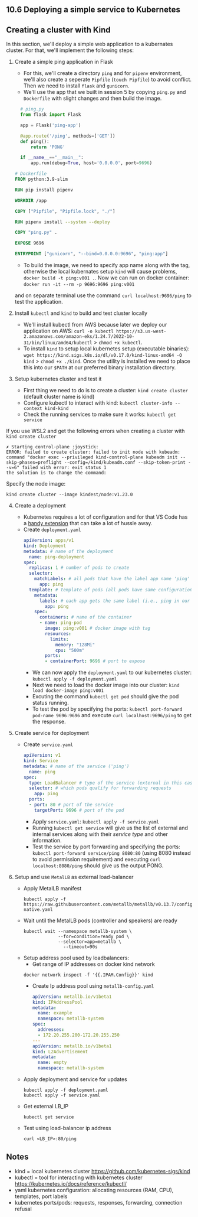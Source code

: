 
## 10.6 Deploying a simple service to Kubernetes

## Creating a cluster with Kind

In this section, we'll deploy a simple web application to a kubernates cluster. For that, we'll implement the following steps:

1. Create a simple ping application in Flask
   - For this, we'll create a directory `ping` and for `pipenv` environment, we'll also create a seperate `Pipfile` (`touch Pipfile`) to avoid conflict. Then we need to install `flask` and `gunicorn`.
   - We'll use the app that we built in session 5 by copying `ping.py` and `Dockerfile` with slight changes and then build the image.
    ```python
      # ping.py
      from flask import Flask

      app = Flask('ping-app')

      @app.route('/ping', methods=['GET'])
      def ping():
          return 'PONG'

      if __name__=="__main__":
          app.run(debug=True, host='0.0.0.0', port=9696)
    ```
    ```dockerfile
    # Dockerfile
    FROM python:3.9-slim

    RUN pip install pipenv

    WORKDIR /app

    COPY ["Pipfile", "Pipfile.lock", "./"]

    RUN pipenv install --system --deploy

    COPY "ping.py" .

    EXPOSE 9696

    ENTRYPOINT ["gunicorn", "--bind=0.0.0.0:9696", "ping:app"]
    ```
    - To build the image, we need to specify app name along with the tag, otherwise the local kubernates setup `kind` will cause problems, `docker build -t ping:v001 .`. Now we can run on docker container: `docker run -it --rm -p 9696:9696 ping:v001`
    
    and on separate terminal use the command `curl localhost:9696/ping` to test the application.

2. Install `kubectl` and `kind` to build and test cluster locally
   - We'll install kubectl from AWS because later we deploy our application on AWS: `curl -o kubectl https://s3.us-west-2.amazonaws.com/amazon-eks/1.24.7/2022-10-31/bin/linux/amd64/kubectl` > `chmod +x kubectl`.
   - To install `kind` to setup local kubernetes setup (executable binaries): `wget https://kind.sigs.k8s.io/dl/v0.17.0/kind-linux-amd64 -O kind` > `chmod +x ./kind`. Once the utility is installed we need to place this into our `$PATH` at our preferred binary installation directory.

3. Setup kubernetes cluster and test it
   - First thing we need to do is to create a cluster: `kind create cluster` (default cluster name is kind)
   - Configure kubectl to interact with kind: `kubectl cluster-info --context kind-kind`
   - Check the running services to make sure it works: `kubectl get service`

If you use WSL2 and get the following errors when creating a cluster with `kind create cluster` 

```
✗ Starting control-plane :joystick:
ERROR: failed to create cluster: failed to init node with kubeadm: command "docker exec --privileged kind-control-plane kubeadm init --skip-phases=preflight --config=/kind/kubeadm.conf --skip-token-print --v=6" failed with error: exit status 1
the solution is to change the command:
```

Specify the node image: 

```
kind create cluster --image kindest/node:v1.23.0
```

4. Create a deployment
   - Kubernetes requires a lot of configuration and for that VS Code has a [handy extension](https://code.visualstudio.com/docs/azure/kubernetes) that can take a lot of hussle away.
   - Create `deployment.yaml`
      ```yaml
      apiVersion: apps/v1
      kind: Deployment
      metadata: # name of the deployment
        name: ping-deployment
      spec:
        replicas: 1 # number of pods to create
        selector:
          matchLabels: # all pods that have the label app name 'ping' are belonged to 'ping-deployment'
            app: ping
        template: # template of pods (all pods have same configuration)
          metadata:
            labels: # each app gets the same label (i.e., ping in our case)
              app: ping
          spec:
            containers: # name of the container
            - name: ping-pod
              image: ping:v001 # docker image with tag
              resources:
                limits:
                  memory: "128Mi"
                  cpu: "500m"
              ports:
              - containerPort: 9696 # port to expose
      ```
       - We can now apply the `deployment.yaml` to our kubernetes cluster: `kubectl apply -f deployment.yaml`
       - Next we need to load the docker image into our cluster: `kind load docker-image ping:v001`
       - Excuting the command `kubectl get pod` should give the pod status running.
       - To test the pod by specifying the ports: `kubectl port-forward pod-name 9696:9696` and execute `curl localhost:9696/ping` to get the response.

5. Create service for deployment
   - Create `service.yaml`
      ```yaml
      apiVersion: v1
      kind: Service
      metadata: # name of the service ('ping')
        name: ping
      spec:
        type: LoadBalancer # type of the service (external in this case)
        selector: # which pods qualify for forwarding requests
          app: ping
        ports:
        - port: 80 # port of the service
          targetPort: 9696 # port of the pod
      ```
      - Apply `service.yaml`: `kubectl apply -f service.yaml`
      - Running `kubectl get service` will give us the list of external and internal services along with their *service type* and other information.
      - Test the service by port forwarding and specifying the ports: `kubectl port-forward service/ping 8080:80` (using 8080 instead to avoid permission requirement) and executing `curl localhost:8080/ping` should give us the output PONG.

6. Setup and use `MetalLB` as external load-balancer
   - Apply MetalLB manifest
     ```
     kubectl apply -f https://raw.githubusercontent.com/metallb/metallb/v0.13.7/config/manifests/metallb-native.yaml
     ```
   - Wait until the MetalLB pods (controller and speakers) are ready
     ```
     kubectl wait --namespace metallb-system \
                  --for=condition=ready pod \
                  --selector=app=metallb \
                    --timeout=90s
       ```
   - Setup address pool used by loadbalancers:
     - Get range of IP addresses on docker kind network
     ```
     docker network inspect -f '{{.IPAM.Config}}' kind
     ```
     - Create Ip address pool using `metallb-config.yaml`
       ```yaml
       apiVersion: metallb.io/v1beta1
       kind: IPAddressPool
       metadata:
         name: example
         namespace: metallb-system
       spec:
         addresses:
         - 172.20.255.200-172.20.255.250
       ---
       apiVersion: metallb.io/v1beta1
       kind: L2Advertisement
       metadata:
         name: empty
         namespace: metallb-system
       ```
   - Apply deployment and service for updates
     ``` 
     kubectl apply -f deployment.yaml
     kubectl apply -f service.yaml
     ```
   - Get external LB_IP
     ```
     kubectl get service
     ```
    - Test using load-balancer ip address
       ```
       curl <LB_IP>:80/ping
       ```

## Notes

* kind = local kubernetes cluster https://github.com/kubernetes-sigs/kind
* kubectl = tool for interacting with kubernetes cluster https://kubernetes.io/docs/reference/kubectl/
* yaml kubernetes configuration: allocating resources (RAM, CPU), templates, port labels
* kubernetes ports/pods: requests, responses, forwarding, connection refusal